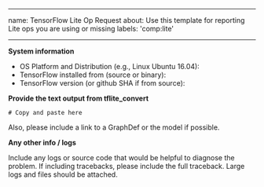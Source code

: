 --------------------------------------------------------------------------------

name: TensorFlow Lite Op Request
about: Use this template for reporting Lite ops you are using or missing
labels: 'comp:lite'

--------------------------------------------------------------------------------

**System information**
- OS Platform and Distribution (e.g., Linux Ubuntu 16.04):
- TensorFlow installed from (source or binary):
- TensorFlow version (or github SHA if from source):


**Provide the text output from tflite_convert**

```
# Copy and paste here
```

Also, please include a link to a GraphDef or the model if possible.

**Any other info / logs**

Include any logs or source code that would be helpful to diagnose the problem. If including tracebacks, please include the full traceback. Large logs and files should be attached.
